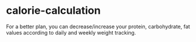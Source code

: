 # calorie-calculation
For a better plan, you can decrease/increase your protein, carbohydrate, fat values according to daily and weekly weight tracking.
